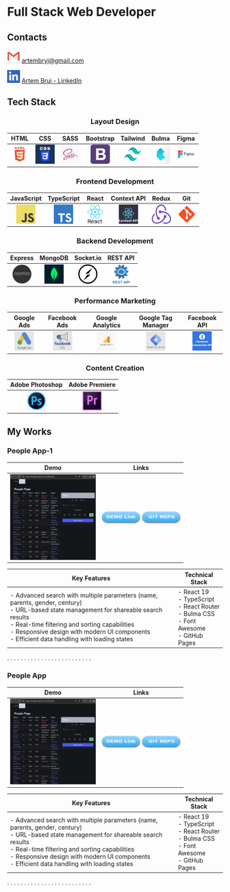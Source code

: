 # Full Stack Web Developer

## Contacts
<div align="left">

[<img src="./images/contacts/email.webp" alt="email" width="30" height="30" title="email"/>](mailto:artembryj@gmail.com)
[artembryj@gmail.com](mailto:artembryj@gmail.com)

[<img src="./images/contacts/linkedin.webp" alt="linkedin" width="30" height="30" title="linkedin"/>](https://linkedin.com/in/artem-brui)
[Artem Brui - LinkedIn](https://linkedin.com/in/artem-brui)

</div>

## Tech Stack

<div align="center">

### Layout Design
| HTML | CSS | SASS | Bootstrap | Tailwind | Bulma | Figma |
| :---: | :---: | :---: | :---: | :---: | :---: | :---: |
| <img src="./images/skills/layout/html.jpg" alt="HTML" width="45" height="45" title="HTML"/> | <img src="./images/skills/layout/css.png" alt="CSS" width="45" height="45" title="CSS"/> | <img src="./images/skills/layout/sass.jpg" alt="SASS" width="45" height="45" title="SASS"/> | <img src="./images/skills/layout/bootstrap.png" alt="Bootstrap" width="45" height="45" title="Bootstrap"/> | <img src="./images/skills/layout/tailwind.webp" alt="Tailwind" width="45" height="45" title="Tailwind"/> | <img src="./images/skills/layout/bulma.png" alt="Bulma" width="45" height="45" title="Bulma"/> | <img src="./images/skills/layout/figma.png" alt="Figma" width="45" height="45" title="Figma"/> |

### Frontend Development
| JavaScript | TypeScript | React | Context API | Redux | Git |
| :---: | :---: | :---: | :---: | :---: | :---: |
| <img src="./images/skills/frontend/javascript.png" alt="JavaScript" width="45" height="45" title="JavaScript"/> | <img src="./images/skills/frontend/typescript.png" alt="TypeScript" width="45" height="45" title="TypeScript"/> | <img src="./images/skills/frontend/react.png" alt="React" width="45" height="45" title="React"/> | <img src="./images/skills/frontend/context-api.webp" alt="Context API" width="45" height="45" title="Context API"/> | <img src="./images/skills/frontend/redux.png" alt="Redux" width="45" height="45" title="Redux"/> | <img src="./images/skills/frontend/git.png" alt="Git" width="45" height="45" title="Git"/> |

### Backend Development
| Express | MongoDB | Socket.io | REST API |
| :---: | :---: | :---: | :---: |
| <img src="./images/skills/backend/express.png" alt="Express" width="45" height="45" title="Express"/> | <img src="./images/skills/backend/mongodb.png" alt="MongoDB" width="45" height="45" title="MongoDB"/> | <img src="./images/skills/backend/socket.webp" alt="Socket.io" width="45" height="45" title="Socket.io"/> | <img src="./images/skills/backend/rest-api.webp" alt="REST API" width="45" height="45" title="REST API"/> |

### Performance Marketing
| Google Ads | Facebook Ads | Google Analytics | Google Tag Manager | Facebook API |
| :---: | :---: | :---: | :---: | :---: |
| <img src="./images/skills/marketing/google-ads.webp" alt="Google Ads" width="45" height="45" title="Google Ads"/> | <img src="./images/skills/marketing/facebook-ads.webp" alt="Facebook Ads" width="45" height="45" title="Facebook Ads"/> | <img src="./images/skills/marketing/google-analytics.webp" alt="Google Analytics" width="45" height="45" title="Google Analytics"/> | <img src="./images/skills/marketing/google-tag-manager.webp" alt="Google Tag Manager" width="45" height="45" title="Google Tag Manager"/> | <img src="./images/skills/marketing/facebook-api.webp" alt="Facebook API" width="45" height="45" title="Facebook API"/> |

### Content Creation
| Adobe Photoshop | Adobe Premiere |
| :---: | :---: |
| <img src="./images/skills/content/photoshop.png" alt="Adobe Photoshop" width="45" height="45" title="Adobe Photoshop"/> | <img src="./images/skills/content/premiere.png" alt="Adobe Premiere" width="45" height="45" title="Adobe Premiere"/> |

</div>

## My Works


### People App-1
| Demo | Links |
| :---: | :---: |
| [<img src="./images/works/people-app.webp" alt="People App-1" width="200px" height="200px" />](https://artem-brui.github.io/People-App/#/people) |<div><a href="https://artem-brui.github.io/People-App/#/people" target="_blank"><img src="./images/buttons/demo-link.webp" alt="Demo Link" width="90px" height="30px"/></a> <a href="https://github.com/Artem-Brui/People-App" target="_blank"><img src="./images/buttons/repo-link.webp" alt="Repo Link" width="90px" height="30px"/></a> </div> |

| Key Features | Technical Stack |
| :---: | :---: |
|<div align="left">- Advanced search with multiple parameters (name, parents, gender, century)<br>- URL-based state management for shareable search results<br>- Real-time filtering and sorting capabilities<br>- Responsive design with modern UI components<br>- Efficient data handling with loading states<br></div>|<div align="left">- React 19<br>- TypeScript<br>- React Router<br>- Bulma CSS<br>- Font Awesome<br>- GitHub Pages<br></div>|


. . . . . . . . . . . . . . . . . . . . . . . . . 
### People App
| Demo | Links |
| :---: | :---: |
| [<img src="./images/works/people-app.webp" alt="People App" width="200px" height="200px" />](https://artem-brui.github.io/People-App/#/people) |<div><a href="https://artem-brui.github.io/People-App/#/people" target="_blank"><img src="./images/buttons/demo-link.webp" alt="Demo Link" width="90px" height="30px"/></a> <a href="https://github.com/Artem-Brui/People-App" target="_blank"><img src="./images/buttons/repo-link.webp" alt="Repo Link" width="90px" height="30px"/></a> </div> |

| Key Features | Technical Stack |
| :---: | :---: |
|<div align="left">- Advanced search with multiple parameters (name, parents, gender, century)<br>- URL-based state management for shareable search results<br>- Real-time filtering and sorting capabilities<br>- Responsive design with modern UI components<br>- Efficient data handling with loading states<br></div>|<div align="left">- React 19<br>- TypeScript<br>- React Router<br>- Bulma CSS<br>- Font Awesome<br>- GitHub Pages<br></div>|


. . . . . . . . . . . . . . . . . . . . . . . . . 